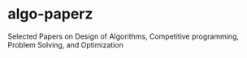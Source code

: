 # algo-paperz
Selected Papers on Design of Algorithms, Competitive programming, Problem Solving, and Optimization

